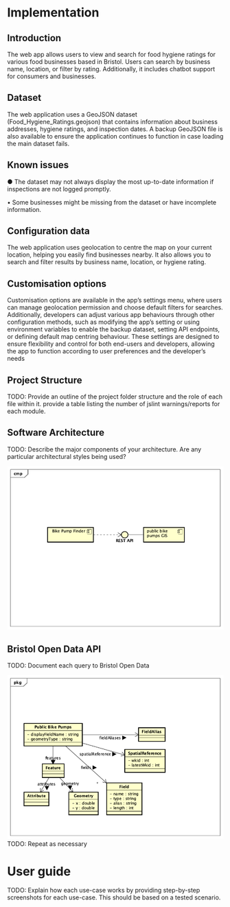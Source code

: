 # Implementation

## Introduction
The web app allows users to view and search for food hygiene ratings for various food businesses based in Bristol. Users can search by business name, location, or filter by rating. Additionally, it includes chatbot support for consumers and businesses.  

## Dataset 

The web application uses a GeoJSON dataset (Food_Hygiene_Ratings.geojson) that contains information about business addresses, hygiene ratings, and inspection dates. A backup GeoJSON file is also available to ensure the application continues to function in case loading the main dataset fails.  

## Known issues  

● The dataset may not always display the most up-to-date information if inspections are not logged promptly. 

• Some businesses might be missing from the dataset or have incomplete information.  


## Configuration data  

The web application uses geolocation to centre the map on your current location, helping you easily find businesses nearby.  It also allows you to search and filter results by business name, location, or hygiene rating.  

## Customisation options

Customisation options are available in the app’s settings menu, where users can manage geolocation permission and choose default filters for searches. Additionally, developers can adjust various app behaviours through other configuration methods, such as modifying the app’s setting or using environment variables to enable the backup dataset, setting API endpoints, or defining default map centring behaviour. These settings are designed to ensure flexibility and control for both end-users and developers, allowing the app to function according to user preferences and the developer’s needs

## Project Structure
TODO: Provide an outline of the project folder structure and the role of each file within it.
provide a table listing the number of jslint warnings/reports for each module.

## Software Architecture
TODO: Describe the major components of your architecture. Are any particular architectural styles being used?

![Insert your component Diagram here](images/component.png)

## Bristol Open Data API
TODO: Document each query to Bristol Open Data

![UML Class diagrams representing JSON query results](images/class1.png)
TODO: Repeat as necessary

# User guide
TODO: Explain how each use-case works by providing step-by-step screenshots for each use-case. This should be based on a tested scenario.
